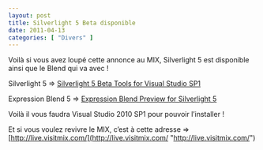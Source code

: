 ```yaml
---
layout: post
title: Silverlight 5 Beta disponible
date: 2011-04-13
categories: [ "Divers" ]
---
```


Voilà si vous avez loupé cette annonce au MIX, Silverlight 5 est disponible ainsi que le Blend qui va avec !

Silverlight 5 => [Silverlight 5 Beta Tools for Visual Studio SP1](http://go.microsoft.com/fwlink/?LinkID=214309 "Silverlight 5 Beta Tools for Visual Studio SP1")

Expression Blend 5 => [Expression Blend Preview for Silverlight 5](http://go.microsoft.com/fwlink/?LinkId=215203 "Expression Blend Preview for Silverlight 5")

Voilà il vous faudra Visual Studio 2010 SP1 pour pouvoir l’installer !

Et si vous voulez revivre le MIX, c’est à cette adresse => [http://live.visitmix.com/](http://live.visitmix.com/ "http://live.visitmix.com/")